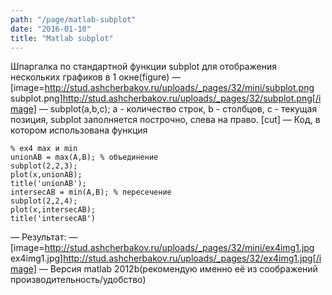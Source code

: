 ```yaml
---
path: "/page/matlab-subplot"
date: "2016-01-10"
title: "Matlab subplot"
---
```

Шпаргалка по стандартной функции subplot для отображения нескольких графиков в 1 окне(figure)
— [image=http://stud.ashcherbakov.ru/uploads/_pages/32/mini/subplot.png subplot.png]http://stud.ashcherbakov.ru/uploads/_pages/32/subplot.png[/image]
— subplot(a,b,c); a - количество строк, b - столбцов, c - текущая позиция, subplot заполняется построчно, слева на право.
[cut]
— Код, в котором использована функция

```
% ex4 max и min
unionAB = max(A,B); % объединение
subplot(2,2,3);
plot(x,unionAB);
title('unionAB');
intersecAB = min(A,B); % пересечение
subplot(2,2,4);
plot(x,intersecAB);
title('intersecAB')

```
— Результат:
— [image=http://stud.ashcherbakov.ru/uploads/_pages/32/mini/ex4img1.jpg ex4img1.jpg]http://stud.ashcherbakov.ru/uploads/_pages/32/ex4img1.jpg[/image]
— Версия matlab 2012b(рекомендую именно её из соображений производительность/удобство)